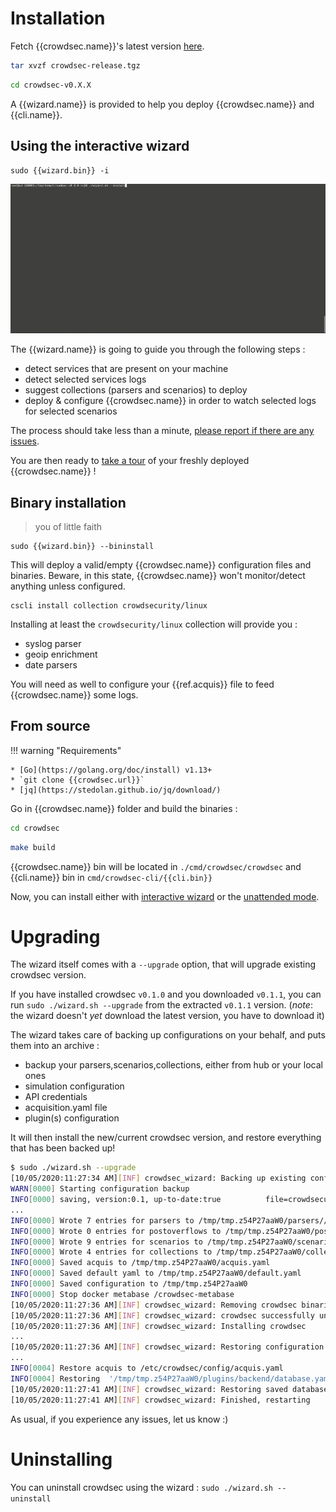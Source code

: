 # Installation

Fetch {{crowdsec.name}}'s latest version [here]({{crowdsec.download_url}}).

```bash
tar xvzf crowdsec-release.tgz
```
```bash
cd crowdsec-v0.X.X
```

A {{wizard.name}} is provided to help you deploy {{crowdsec.name}} and {{cli.name}}.

## Using the interactive wizard

```
sudo {{wizard.bin}} -i
```

![crowdsec](../assets/images/crowdsec_install.gif)

The {{wizard.name}} is going to guide you through the following steps :

 - detect services that are present on your machine
 - detect selected services logs
 - suggest collections (parsers and scenarios) to deploy
 - deploy & configure {{crowdsec.name}} in order to watch selected logs for selected scenarios
 
The process should take less than a minute, [please report if there are any issues]({{wizard.bugreport}}).

You are then ready to [take a tour](/getting_started/crowdsec-tour/) of your freshly deployed {{crowdsec.name}} !

## Binary installation

> you of little faith

```
sudo {{wizard.bin}} --bininstall
```

This will deploy a valid/empty {{crowdsec.name}} configuration files and binaries.
Beware, in this state, {{crowdsec.name}} won't monitor/detect anything unless configured.

```
cscli install collection crowdsecurity/linux
```


Installing at least the `crowdsecurity/linux` collection will provide you :

 - syslog parser
 - geoip enrichment
 - date parsers


You will need as well to configure your {{ref.acquis}} file to feed {{crowdsec.name}} some logs.





## From source

!!! warning "Requirements"
    
    * [Go](https://golang.org/doc/install) v1.13+
    * `git clone {{crowdsec.url}}`
    * [jq](https://stedolan.github.io/jq/download/)


Go in {{crowdsec.name}} folder and build the binaries :

```bash
cd crowdsec
```
```bash
make build
```


{{crowdsec.name}} bin will be located in `./cmd/crowdsec/crowdsec` and {{cli.name}} bin in `cmd/crowdsec-cli/{{cli.bin}}` 

Now, you can install either with [interactive wizard](#using-the-interactive-wizard) or the [unattended mode](#using-unattended-mode).


# Upgrading

The wizard itself comes with a `--upgrade` option, that will upgrade existing crowdsec version.

If you have installed crowdsec `v0.1.0` and you downloaded `v0.1.1`, you can run `sudo ./wizard.sh --upgrade` from the extracted `v0.1.1` version. (_note_: the wizard doesn't *yet* download the latest version, you have to download it)


The wizard takes care of backing up configurations on your behalf, and puts them into an archive :

 - backup your parsers,scenarios,collections, either from hub or your local ones
 - simulation configuration
 - API credentials
 - acquisition.yaml file
 - plugin(s) configuration

It will then install the new/current crowdsec version, and restore everything that has been backed up!


```bash
$ sudo ./wizard.sh --upgrade
[10/05/2020:11:27:34 AM][INF] crowdsec_wizard: Backing up existing configuration
WARN[0000] Starting configuration backup                
INFO[0000] saving, version:0.1, up-to-date:true          file=crowdsecurity/syslog-logs type=parsers
...
INFO[0000] Wrote 7 entries for parsers to /tmp/tmp.z54P27aaW0/parsers//upstream-parsers.json  file=crowdsecurity/geoip-enrich type=parsers
INFO[0000] Wrote 0 entries for postoverflows to /tmp/tmp.z54P27aaW0/postoverflows//upstream-postoverflows.json  file=crowdsecurity/seo-bots-whitelist type=postoverflows
INFO[0000] Wrote 9 entries for scenarios to /tmp/tmp.z54P27aaW0/scenarios//upstream-scenarios.json  file=crowdsecurity/smb-bf type=scenarios
INFO[0000] Wrote 4 entries for collections to /tmp/tmp.z54P27aaW0/collections//upstream-collections.json  file=crowdsecurity/vsftpd type=collections
INFO[0000] Saved acquis to /tmp/tmp.z54P27aaW0/acquis.yaml 
INFO[0000] Saved default yaml to /tmp/tmp.z54P27aaW0/default.yaml 
INFO[0000] Saved configuration to /tmp/tmp.z54P27aaW0   
INFO[0000] Stop docker metabase /crowdsec-metabase      
[10/05/2020:11:27:36 AM][INF] crowdsec_wizard: Removing crowdsec binaries
[10/05/2020:11:27:36 AM][INF] crowdsec_wizard: crowdsec successfully uninstalled
[10/05/2020:11:27:36 AM][INF] crowdsec_wizard: Installing crowdsec
...
[10/05/2020:11:27:36 AM][INF] crowdsec_wizard: Restoring configuration
...
INFO[0004] Restore acquis to /etc/crowdsec/config/acquis.yaml 
INFO[0004] Restoring  '/tmp/tmp.z54P27aaW0/plugins/backend/database.yaml' to '/etc/crowdsec/plugins/backend/database.yaml' 
[10/05/2020:11:27:41 AM][INF] crowdsec_wizard: Restoring saved database
[10/05/2020:11:27:41 AM][INF] crowdsec_wizard: Finished, restarting

```

As usual, if you experience any issues, let us know :)

# Uninstalling

You can uninstall crowdsec using the wizard : `sudo ./wizard.sh --uninstall`




